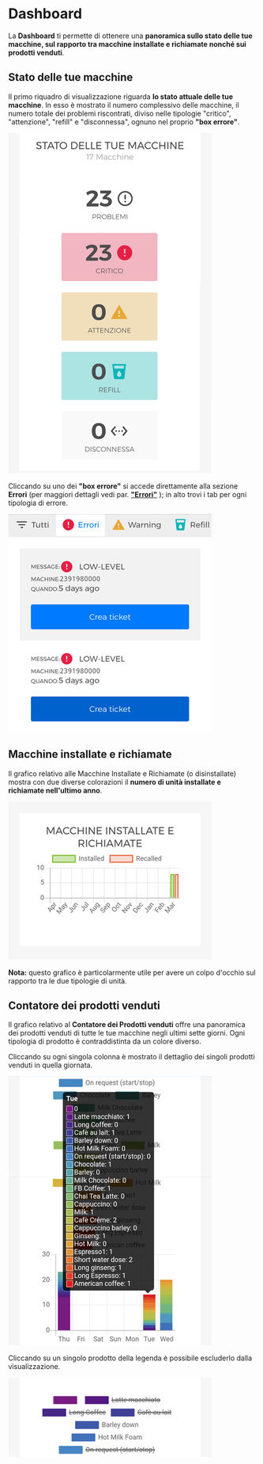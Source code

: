 # Dashboard

La **Dashboard** ti permette di ottenere una **panoramica sullo stato delle tue macchine, sul rapporto tra macchine installate e richiamate nonché sui prodotti venduti**.


## Stato delle tue macchine

Il primo riquadro di visualizzazione riguarda **lo stato attuale delle tue macchine**. In esso è mostrato il numero complessivo delle macchine, il numero totale dei problemi riscontrati, diviso nelle tipologie "critico", "attenzione", "refill" e "disconnessa", ognuno nel proprio **"box errore"**.

<kbd>![Stato Macchine](_images/dashboard-stato-3.png)</kbd>

Cliccando su uno dei **"box errore"** si accede direttamente alla sezione **Errori** (per maggiori dettagli vedi par. [**"Errori"**](https://carimali.github.io/wiki/#/docs-it/errori) ); in alto trovi i tab per ogni tipologia di errore.

<kbd>![Sezione Errori](_images/dashboard-errori01.png)</kbd>

     
 ## Macchine installate e richiamate
 
 Il grafico relativo alle Macchine Installate e Richiamate (o disinstallate) mostra con due diverse colorazioni il **numero di unità installate e richiamate nell'ultimo anno**.
 
 <kbd>![Macchine Installate Richiamate](_images/dashboard-macchine-installate-e-richiamate.png)</kbd>
 
 **Nota:** questo grafico è particolarmente utile per avere un colpo d'occhio sul rapporto tra le due tipologie di unità.
 
 

 
 ## Contatore dei prodotti venduti
 
 Il grafico relativo al **Contatore dei Prodotti venduti** offre una panoramica dei prodotti venduti di tutte le tue macchine negli ultimi sette giorni. Ogni tipologia di prodotto è contraddistinta da un colore diverso. 
 
 
 Cliccando su ogni singola colonna è mostrato il dettaglio dei singoli prodotti venduti in quella giornata.
 
 <kbd>![Dettaglio Prodotti venduti](_images/dashboard-prodotti-venduti01.png)</kbd>
 
Cliccando su un singolo prodotto della legenda è possibile escluderlo dalla visualizzazione.

 <kbd>![Escludi Prodotti venduti](_images/dashboard-escludi.png)</kbd> 
